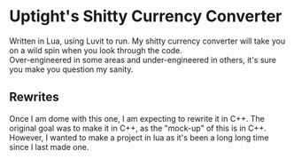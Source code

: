 # Uptight's Shitty Currency Converter

Written in Lua, using Luvit to run. My shitty currency converter will take you on a wild spin when you look through the code.  
Over-engineered in some areas and under-engineered in others, it's sure you make you question my sanity.  

## Rewrites

Once I am dome with this one, I am expecting to rewrite it in C++. The original goal was to make it in C++, as the "mock-up" of this is in C++. However, I wanted to make a project in lua as it's been a long long time since I last made one.
